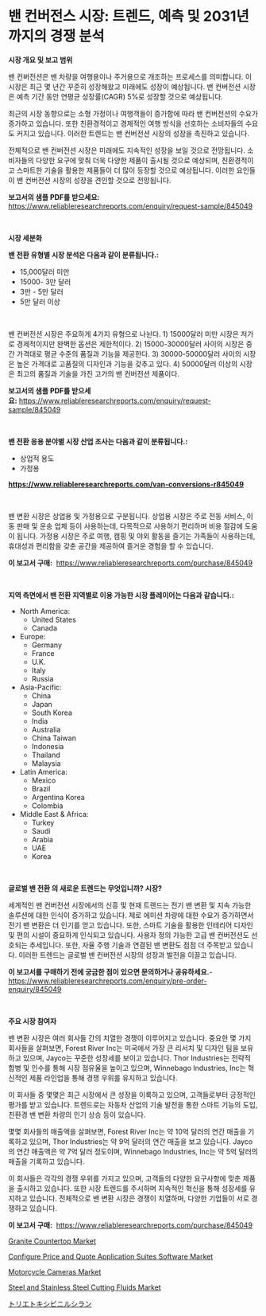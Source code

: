 <p><h1>밴 컨버전스 시장: 트렌드, 예측 및 2031년까지의 경쟁 분석</h1></p><p><strong>시장 개요 및 보고 범위</strong></p>
<p><p>밴 컨버전션은 밴 차량을 여행용이나 주거용으로 개조하는 프로세스를 의미합니다. 이 시장은 최근 몇 년간 꾸준히 성장해왔고 미래에도 성장이 예상됩니다. 밴 컨버전션 시장은 예측 기간 동안 연평균 성장률(CAGR) 5%로 성장할 것으로 예상됩니다.</p><p>최근의 시장 동향으로는 소형 가정이나 여행객들이 증가함에 따라 밴 컨버전션의 수요가 증가하고 있습니다. 또한 친환경적이고 경제적인 여행 방식을 선호하는 소비자들의 수요도 커지고 있습니다. 이러한 트렌드는 밴 컨버전션 시장의 성장을 촉진하고 있습니다.</p><p>전체적으로 밴 컨버전션 시장은 미래에도 지속적인 성장을 보일 것으로 전망됩니다. 소비자들의 다양한 요구에 맞춰 더욱 다양한 제품이 출시될 것으로 예상되며, 친환경적이고 스마트한 기술을 활용한 제품들이 더 많이 등장할 것으로 예상됩니다. 이러한 요인들이 밴 컨버전션 시장의 성장을 견인할 것으로 전망됩니다.</p></p>
<p><strong>보고서의 샘플 PDF를 받으세요:</strong> <a href="https://www.reliableresearchreports.com/enquiry/request-sample/845049">https://www.reliableresearchreports.com/enquiry/request-sample/845049</a></p>
<p>&nbsp;</p>
<p><strong>시장 세분화</strong></p>
<p><strong>밴 전환 유형별 시장 분석은 다음과 같이 분류됩니다.:</strong></p>
<p><ul><li>15,000달러 미만</li><li>15000- 3만 달러</li><li>3만 - 5만 달러</li><li>5만 달러 이상</li></ul></p>
<p>&nbsp;</p>
<p><p>밴 컨버전션 시장은 주요하게 4가지 유형으로 나뉜다. 1) 15000달러 미만 시장은 저가로 경제적이지만 완벽한 옵션은 제한적이다. 2) 15000-30000달러 사이의 시장은 중간 가격대로 평균 수준의 품질과 기능을 제공한다. 3) 30000-50000달러 사이의 시장은 높은 가격대로 고품질의 디자인과 기능을 갖추고 있다. 4) 50000달러 이상의 시장은 최고의 품질과 기술을 가진 고가의 밴 컨버전션 제품이다.</p></p>
<p><strong>보고서의 샘플 PDF를 받으세요:</strong>&nbsp;<a href="https://www.reliableresearchreports.com/enquiry/request-sample/845049">https://www.reliableresearchreports.com/enquiry/request-sample/845049</a></p>
<p>&nbsp;</p>
<p><strong> 밴 전환 응용 분야별 시장 산업 조사는 다음과 같이 분류됩니다.:</strong></p>
<p><ul><li>상업적 용도</li><li>가정용</li></ul></p>
<p><strong><a href="https://www.reliableresearchreports.com/van-conversions-r845049">https://www.reliableresearchreports.com/van-conversions-r845049</a></strong></p>
<p>&nbsp;</p>
<p><p>밴 변환 시장은 상업용 및 가정용으로 구분됩니다. 상업용 시장은 주로 전동 서비스, 이동 판매 및 운송 업체 등이 사용하는데, 다목적으로 사용하기 편리하며 비용 절감에 도움이 됩니다. 가정용 시장은 주로 여행, 캠핑 및 야외 활동을 즐기는 가족들이 사용하는데, 휴대성과 편리함을 갖춘 공간을 제공하여 즐거운 경험을 할 수 있습니다.</p></p>
<p><strong>이 보고서 구매:</strong>&nbsp; <a href="https://www.reliableresearchreports.com/purchase/845049">https://www.reliableresearchreports.com/purchase/845049</a></p>
<p>&nbsp;</p>
<p><strong>지역 측면에서 밴 전환 지역별로 이용 가능한 시장 플레이어는 다음과 같습니다.:</strong></p>
<p><ul>
    <li>
        North America:
        <ul>
            <li>United States</li>
            <li>Canada</li>
        </ul>
    </li>
    <li>
        Europe:
        <ul>
            <li>Germany</li>
            <li>France</li>
            <li>U.K.</li>
            <li>Italy</li>
            <li>Russia</li>
        </ul>
    </li>
    <li>
        Asia-Pacific:
        <ul>
            <li>China</li>
            <li>Japan</li>
            <li>South Korea</li>
            <li>India</li>
            <li>Australia</li>
            <li>China Taiwan</li>
            <li>Indonesia</li>
            <li>Thailand</li>
            <li>Malaysia</li>
        </ul>
    </li>
    <li>
        Latin America:
        <ul>
            <li>Mexico</li>
            <li>Brazil</li>
            <li>Argentina Korea</li>
            <li>Colombia</li>
        </ul>
    </li>
    <li>
        Middle East & Africa:
        <ul>
            <li>Turkey</li>
            <li>Saudi</li>
            <li>Arabia</li>
            <li>UAE</li>
            <li>Korea</li>
        </ul>
    </li>
    </ul></p>
<p>&nbsp;</p>
<p><strong>글로벌 밴 전환 의 새로운 트렌드는 무엇입니까? 시장?</strong></p>
<p><p>세계적인 밴 컨버전션 시장에서의 신흥 및 현재 트렌드는 전기 밴 변환 및 지속 가능한 솔루션에 대한 인식이 증가하고 있습니다. 제로 에미션 차량에 대한 수요가 증가하면서 전기 밴 변환은 더 인기를 얻고 있습니다. 또한, 스마트 기술을 활용한 인테리어 디자인 및 편의 시설이 중요하게 인식되고 있습니다. 사용자 정의 가능한 고급 밴 컨버전션도 선호되는 추세입니다. 또한, 자율 주행 기술과 연결된 밴 변환도 점점 더 주목받고 있습니다. 이러한 트렌드는 글로벌 밴 컨버전션 시장의 성장과 발전을 이끌고 있습니다.</p></p>
<p><strong>이 보고서를 구매하기 전에 궁금한 점이 있으면 문의하거나 공유하세요.</strong>- <a href="https://www.reliableresearchreports.com/enquiry/pre-order-enquiry/845049">https://www.reliableresearchreports.com/enquiry/pre-order-enquiry/845049</a></p>
<p>&nbsp;</p>
<p><strong>주요 시장 참여자</strong></p>
<p><p>밴 변환 시장은 여러 회사들 간의 치열한 경쟁이 이루어지고 있습니다. 중요한 몇 가지 회사들을 살펴보면, Forest River Inc는 미국에서 가장 큰 리서치 및 디자인 팀을 보유하고 있으며, Jayco는 꾸준한 성장세를 보이고 있습니다. Thor Industries는 전략적 합병 및 인수를 통해 시장 점유율을 높이고 있으며, Winnebago Industries, Inc는 혁신적인 제품 라인업을 통해 경쟁 우위를 유지하고 있습니다.</p><p>이 회사들 중 몇몇은 최근 시장에서 큰 성장을 이룩하고 있으며, 고객들로부터 긍정적인 평가를 받고 있습니다. 트렌드로는 자동차 산업의 기술 발전을 통한 스마트 기능의 도입, 친환경 밴 변환 차량의 인기 상승 등이 있습니다.</p><p>몇몇 회사들의 매출액을 살펴보면, Forest River Inc는 약 10억 달러의 연간 매출을 기록하고 있으며, Thor Industries는 약 9억 달러의 연간 매출을 보고 있습니다. Jayco의 연간 매출액은 약 7억 달러 정도이며, Winnebago Industries, Inc는 약 5억 달러의 매출을 기록하고 있습니다.</p><p>이 회사들은 각각의 경쟁 우위를 가지고 있으며, 고객들의 다양한 요구사항에 맞춘 제품을 출시하고 있습니다. 또한 시장 트렌드를 주시하며 지속적인 혁신을 통해 성장세를 유지하고 있습니다. 전체적으로 밴 변환 시장은 경쟁이 치열하며, 다양한 기업들이 서로 경쟁하고 있습니다.</p></p>
<p><strong>이 보고서 구매:</strong>&nbsp;&nbsp;<a href="https://www.reliableresearchreports.com/purchase/845049">https://www.reliableresearchreports.com/purchase/845049</a></p>
<p><p><a href="https://www.linkedin.com/pulse/granite-countertop-market-size-outlook-forecast-2024-2031-ymfbf">Granite Countertop Market</a></p><p><a href="https://github.com/nathandecarvalho/Market-Research-Report-List-3/blob/main/configure-price-and-quote-application-suites-software-market.md">Configure Price and Quote Application Suites Software Market</a></p><p><a href="https://www.linkedin.com/pulse/analyzing-motorcycle-cameras-market-global-industry-perspective-gbbvf">Motorcycle Cameras Market</a></p><p><a href="https://issuu.com/reportprime-2/docs/steel-and-stainless-steel-cutting-fluids-market-si">Steel and Stainless Steel Cutting Fluids Market</a></p><p><a href="https://github.com/CloydAbbott2023/Market-Research-Report-List-1/blob/main/620493756226.md">トリエトキシビニルシラン</a></p></p>